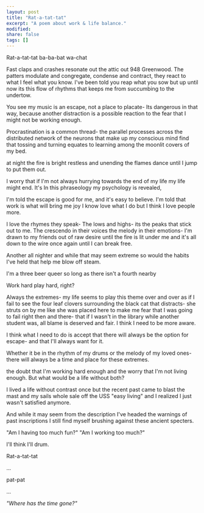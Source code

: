 ```yaml
---
layout: post
title: "Rat-a-tat-tat"
excerpt: "A poem about work & life balance."
modified:
share: false
tags: []
---
```


Rat-a-tat-tat
ba-ba-bat
wa-chat


Fast claps and crashes
resonate out the attic out 948 Greenwood.
The patters modulate
and congregate,
condense and contract, they react to what I feel
what you know.
I've been told you reap what you sow
but up until now its this flow
of rhythms that keeps me from succumbing to the undertow.

You see my music is an escape,
not a place to placate-
Its dangerous in that way,
because another distraction
is a possible reaction
to the fear that I might not be working enough.

Procrastination is a common thread-
the parallel processes across the distributed network of the neurons that make up my conscious mind find that
tossing and turning
equates to learning
among the moonlit covers
of my bed.

at night the fire is bright
restless and unending the flames dance until I jump to put them out.

I worry that if I'm not always hurrying towards the end of my life my life might end.
It's In this phraseology
my psychology is revealed,

I'm told the escape is good for me,
and it's easy to believe.
I'm told that work is what will bring me joy
I know love what I do but I think I love people more.

I love the rhymes they speak-
The lows and highs- its the peaks that stick out to me.
The crescendo in their voices
the melody in their emotions-
I'm drawn to my friends out of raw desire
until the fire
is lit under me
and it's all down to the wire
once again until I can break free.

Another all nighter and while that may seem extreme so would the habits I've held that help me blow off steam.

I'm a three beer queer so long as there isn't a fourth nearby

Work hard play hard, right?

Always the extremes- my life seems to play this theme
over and over
as if I fail to see the four leaf clovers
surrounding the black cat that distracts- she struts on by me like she was placed here to make me fear that I was going to fail right then and there- that if I wasn't in the library while another student was, all blame is deserved and fair. I think I need to be more aware.

I think what I need to do is accept that there will always be the option for escape-
and that I'll always want for it.

Whether it be in the rhythm of my drums
or the melody of my loved ones-
there will always be a time and place for these extremes.

the doubt that I'm working hard enough and the worry that I'm not living enough. But what would be a life without both?

I lived a life without contrast once but the recent past came to blast the mast and my sails whole sale off the USS "easy living" and I realized I just wasn't satisfied anymore.

And while it may seem from the description I've headed the warnings of past inscriptions I still find myself brushing against these ancient specters.

"Am I having too much fun?"
"Am I working too much?"

I'll think I'll drum.

Rat-a-tat-tat

...

pat-pat

...

_"Where has the time gone?"_

